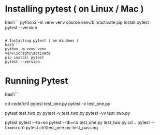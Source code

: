 




# Installing pytest ( on Linux / Mac )
bash```
python3 -m venv venv
source venv/bin/activate 
pip install pytest
pytest --version
```

# Installing pytest ( on Windows )
bash```
python -m venv venv
venv\Scripts\activate
pip install pytest
pytest --version
```


Running Pytest
===============


bash```

cd code/ch1
pytest test_one.py
pytest -v test_one.py 

pytest test_two.py
pytest -v test_two.py
pytest -vv test_two.py

pytest
pytest --tb=no
pytest --tb=no test_one.py test_two.py
cd ..
pytest --tb=no ch1
pytest ch1/test_one.py::test_passing

```
